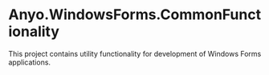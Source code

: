 Anyo.WindowsForms.CommonFunctionality
=====================================

This project contains utility functionality for development of Windows Forms applications.
